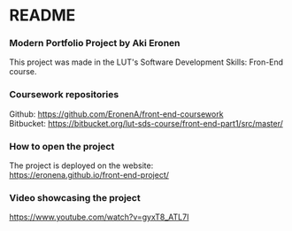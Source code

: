 # README #

### Modern Portfolio Project by Aki Eronen
This project was made in the LUT's Software Development Skills: Fron-End course.  

### Coursework repositories
Github: https://github.com/EronenA/front-end-coursework  
Bitbucket: https://bitbucket.org/lut-sds-course/front-end-part1/src/master/  

### How to open the project
The project is deployed on the website:  
https://eronena.github.io/front-end-project/ 

### Video showcasing the project
https://www.youtube.com/watch?v=gyxT8_ATL7I  
